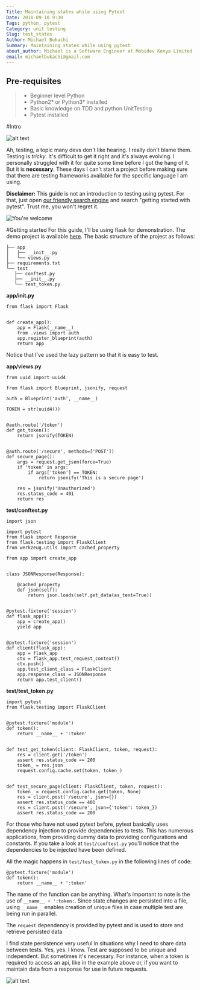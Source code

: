 ```yaml
---
Title: Maintaining states while using Pytest
Date: 2018-09-10 9:30
Tags: python, pytest
Category: unit testing
Slug: test_states
Author: Michael Bukachi
Summary: Maintaining states while using pytest
about_author: Michael is a Software Engineer at Mobidev Kenya Limited
email: michaelbukachi@gmail.com
---
```


## Pre-requisites
 > - Beginner level Python
 > - Python2* or Python3* installed
 > - Basic knowledge on TDD and python UnitTesting
 > - Pytest installed
 
 
 #Intro
 
 ![alt text](https://cdn-images-1.medium.com/max/1600/1*7dFF3N2BwzlPz5MHA3_eyA.gif "When things go wrong")
 
 Ah, testing, a topic many devs don't like hearing. I really don't blame them. Testing is _tricky_.
 It's difficult to get it right and it's always evolving. I personally struggled with it for quite
 some time before I got the hang of it. But it is **necessary**. These days I can't start a project  before making sure 
 that there are testing frameworks available for the specific language I am using.
 
 **Disclaimer:** This guide is not an introduction to testing using pytest. For that, just open 
 [our friendly search engine](https://www.google.com) and search "getting started with pytest". Trust me, you won't 
 regret it.
 
 ![](https://data.whicdn.com/images/86201703/original.gif "You're welcome")
 
 #Getting started
 For this guide, I'll be using flask for demonstration. The demo project is available 
 [here](https://github.com/michaelbukachi/flask_pystest_state.git). The basic structure of the project as follows:
 ```
 ├── app
│   ├── __init__.py
│   └── views.py
├── requirements.txt
└── test
    ├── conftest.py
    ├── __init__.py
    └── test_token.py

 ```
 
**app/__init__.py**
```
from flask import Flask


def create_app():
    app = Flask(__name__)
    from .views import auth
    app.register_blueprint(auth)
    return app

```
Notice that I've used the lazy pattern so that it is easy to test.

**app/views.py**
```
from uuid import uuid4

from flask import Blueprint, jsonify, request

auth = Blueprint('auth', __name__)

TOKEN = str(uuid4())


@auth.route('/token')
def get_token():
    return jsonify(TOKEN)


@auth.route('/secure', methods=['POST'])
def secure_page():
    args = request.get_json(force=True)
    if 'token' in args:
        if args['token'] == TOKEN:
            return jsonify('This is a secure page')

    res = jsonify('Unauthorized')
    res.status_code = 401
    return res

```

**test/conftest.py**
```
import json

import pytest
from flask import Response
from flask.testing import FlaskClient
from werkzeug.utils import cached_property

from app import create_app


class JSONResponse(Response):

    @cached_property
    def json(self):
        return json.loads(self.get_data(as_text=True))


@pytest.fixture('session')
def flask_app():
    app = create_app()
    yield app


@pytest.fixture('session')
def client(flask_app):
    app = flask_app
    ctx = flask_app.test_request_context()
    ctx.push()
    app.test_client_class = FlaskClient
    app.response_class = JSONResponse
    return app.test_client()

```

**test/test_token.py**
```
import pytest
from flask.testing import FlaskClient


@pytest.fixture('module')
def token():
    return __name__ + ':token'


def test_get_token(client: FlaskClient, token, request):
    res = client.get('/token')
    assert res.status_code == 200
    token_ = res.json
    request.config.cache.set(token, token_)


def test_secure_page(client: FlaskClient, token, request):
    token_ = request.config.cache.get(token, None)
    res = client.post('/secure', json={})
    assert res.status_code == 401
    res = client.post('/secure', json={'token': token_})
    assert res.status_code == 200

```

For those who have not used pytest before, pytest basically uses dependency injection to 
provide dependencies to tests. This has numerous applications, from providing dummy data to providing
configurations and constants. If you take a look at `test/conftest.py` you'll notice that the dependencies to be injected
have been defined.

All the magic happens in `test/test_token.py` in the following lines of code:
```
@pytest.fixture('module')
def token():
    return __name__ + ':token'
```

The name of the function can be anything. What's important to note is the use of `__name__ + ':token:`. Since state changes
are persisted into a file, using `__name__` enables creation of unique files in case multiple test are being run in parallel.

The `request` dependency is provided by pytest and is used to store and retrieve persisted data

I find state persistence very useful in situations why I need to share data between tests. Yes, yes. I know. Test are supposed
to be unique and independent. But sometimes it's necessary. For instance, when a token is required to access an api, like in 
the example above or, if you want to maintain data from a response for use in future requests.


![alt text](https://orig00.deviantart.net/6ef3/f/2015/092/e/7/that_s_all_folks_by_shootersp-d8o2m64.gif "That's all folks!")